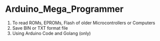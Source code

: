 # Arduino_Mega_Programmer

1) To read ROMs, EPROMs, Flash of older Microcontrollers or Computers
2) Save BIN or TXT format file
3) Using Arduino Code and Golang (only) 
